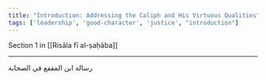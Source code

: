 ```yaml
---
title: "Introduction: Addressing the Caliph and His Virtuous Qualities"
tags: ['leadership', 'good-character', 'justice', "introduction"]
---
```


 Section 1 in [[Risāla fī al-ṣaḥāba]]

---
رسالة ابن المقفع في الصحابة

